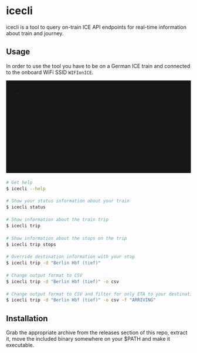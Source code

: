 # icecli
icecli is a tool to query on-train ICE API endpoints for real-time information about train and journey.

## Usage
In order to use the tool you have to be on a German ICE train and connected to the onboard WiFi SSID `WIFIonICE`.

![Usage of the tool](assets/icecli.gif)

```bash
# Get help
$ icecli --help

# Show your status information about your train
$ icecli status

# Show information about the train trip
$ icecli trip

# Show information about the stops on the trip
$ icecli trip stops

# Override destination information with your stop
$ icecli trip -d "Berlin Hbf (tief)"

# Change output format to CSV
$ icecli trip -d "Berlin Hbf (tief)" -o csv

# Change output format to CSV and filter for only ETA to your destination override
$ icecli trip -d "Berlin Hbf (tief)" -o csv -f "ARRIVING"
```
## Installation
Grab the appropriate archive from the releases section of this repo, extract it, move the included binary somewhere on your $PATH and make it executable.
